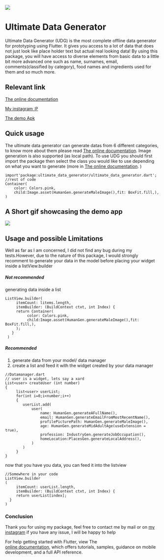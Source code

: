 ![](https://www.emilecode.com/wp-content/uploads/2019/12/UDG.png)
# Ultimate Data Generator

Ultimate Data Generator (UDG) is the most complete offline data generator for prototyping using Flutter. It gives you access to a lot of data that does not just look like place holder text but actual real looking data!
By using this package, you will have access to diverse elements from basic data to a little bit more advanced one such as name, surnames, email, comments(classified by category), food names and ingredients used for them and so much more.

## Relevant link
[The online documentation](https://www.emilecode.com/ultimate-data-generator/ "link title")

[My instagram :P](https://www.instagram.com/emilecode/ "link title")

[The demo Apk](https://drive.google.com/file/d/17Hg2KtwUxi_1z82vz2UYkndsZYjcsig2/view?usp=sharing "link title")

## Quick usage
The ultimate data generator can generate datas from 6 different categories, to know more about them please read [The online documentation](https://www.emilecode.com/ultimate-data-generator/ "link title").
Image generation is also supported (as local path).
To use UDG you should first import the package then select the class you would like to use depending on what you want to generate (more in [The online documentation](https://www.emilecode.com/ultimate-data-generator/ "link title"). )

```
import'package:ultimate_data_generator/ultimate_data_generator.dart';
//rest of code
Container(
    color: Colors.pink,
    child:Image.asset(HumanGen.generateMaleImage(),fit: BoxFit.fill,),
)
```

## A Short gif showcasing the demo app
![](https://media.giphy.com/media/ehO4FPLQaK1SI991BT/giphy.gif)
## Usage and possible Limitations
Well as far as I am concerned, I did not find any bug during my tests.However, due to the nature of this package, I would strongly recomment to generate your data in the model before placing your widget inside a listView.builder

##### Not recommended 
generating data inside a list 
```
ListView.builder(
     itemCount: litems.length,
     itemBuilder: (BuildContext ctxt, int Index) {
	 return Container(
          color: Colors.pink,
          child:Image.asset(HumanGen.generateMaleImage(),fit: BoxFit.fill,),
     );
   }
 )
```
##### Recommended 
1) generate data from your model/ data manager
2) create a list and feed it with the widget created by your data manager

```
//Datamanager.dart
// user is a widget, lets say a xard
List<user> createUser (int number)
{
	 list<user> userList;
	 for(int i=0;i<number;i++)
	 {
	 	userList.add(
			user(
				name: HumanGen.generateAFullName(),
				email: HumanGen.generateEmailFromMostRecentName(),
				profilePicturePath: HumanGen.generateMaleImage(),
				age: HumanGen.generateMidAdultAge(useExtension = true),
				profession: IndustryGen.generateJobOccupation(),
				homeLocation:PlacesGen.generateLocalAddress(),
			)
		)
	 }
}
```

now that you have you data, you can feed it into the listview 
```
//Somewhere in your code
ListView.builder
(
     itemCount: userList.length,
     itemBuilder: (BuildContext ctxt, int Index) {
     return userList[index];
  }
)
```

### Conclusion
Thank you for using my package, feel free to contact me by mail or on [my instagram](https://www.instagram.com/emilecode/ "link title") if you have any issue,
I will be happy to help






For help getting started with Flutter, view The  
[online documentation](https://flutter.dev/docs), which offers tutorials, 
samples, guidance on mobile development, and a full API reference.
